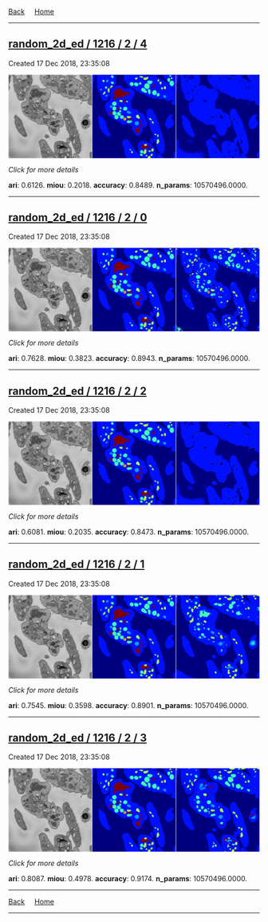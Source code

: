 
[Back](..)&nbsp;&nbsp;&nbsp;&nbsp;&nbsp;[Home](https://leapmanlab.github.io/snapshots)

---

<div class="summary"><a href="4"><h2>random_2d_ed / 1216 / 2 / 4</h2></a><p>Created 17 Dec 2018, 23:35:08
</p><a href="4"><img src="4/media/summary.png" align="center"></a><p>
<i>Click for more details</i>
</p></div>

**ari**: 0.6126. **miou**: 0.2018. **accuracy**: 0.8489. **n_params**: 10570496.0000. 

---

<div class="summary"><a href="0"><h2>random_2d_ed / 1216 / 2 / 0</h2></a><p>Created 17 Dec 2018, 23:35:08
</p><a href="0"><img src="0/media/summary.png" align="center"></a><p>
<i>Click for more details</i>
</p></div>

**ari**: 0.7628. **miou**: 0.3823. **accuracy**: 0.8943. **n_params**: 10570496.0000. 

---

<div class="summary"><a href="2"><h2>random_2d_ed / 1216 / 2 / 2</h2></a><p>Created 17 Dec 2018, 23:35:08
</p><a href="2"><img src="2/media/summary.png" align="center"></a><p>
<i>Click for more details</i>
</p></div>

**ari**: 0.6081. **miou**: 0.2035. **accuracy**: 0.8473. **n_params**: 10570496.0000. 

---

<div class="summary"><a href="1"><h2>random_2d_ed / 1216 / 2 / 1</h2></a><p>Created 17 Dec 2018, 23:35:08
</p><a href="1"><img src="1/media/summary.png" align="center"></a><p>
<i>Click for more details</i>
</p></div>

**ari**: 0.7545. **miou**: 0.3598. **accuracy**: 0.8901. **n_params**: 10570496.0000. 

---

<div class="summary"><a href="3"><h2>random_2d_ed / 1216 / 2 / 3</h2></a><p>Created 17 Dec 2018, 23:35:08
</p><a href="3"><img src="3/media/summary.png" align="center"></a><p>
<i>Click for more details</i>
</p></div>

**ari**: 0.8087. **miou**: 0.4978. **accuracy**: 0.9174. **n_params**: 10570496.0000. 

---

[Back](..)&nbsp;&nbsp;&nbsp;&nbsp;&nbsp;[Home](https://leapmanlab.github.io/snapshots)

---